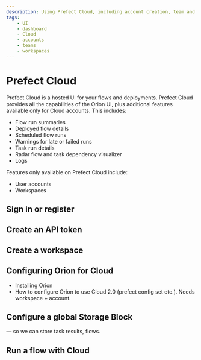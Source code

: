 ```yaml
---
description: Using Prefect Cloud, including account creation, team and workspace management, and running flows.
tags:
    - UI
    - dashboard
    - Cloud
    - accounts
    - teams
    - workspaces
---
```


# Prefect Cloud

Prefect Cloud is a hosted UI for your flows and deployments. Prefect Cloud provides all the capabilities of the Orion UI, plus additional features available only for Cloud accounts. This includes:

- Flow run summaries
- Deployed flow details
- Scheduled flow runs
- Warnings for late or failed runs
- Task run details 
- Radar flow and task dependency visualizer 
- Logs

Features only available on Prefect Cloud include:

- User accounts
- Workspaces

## Sign in or register

## Create an API token

## Create a workspace

## Configuring Orion for Cloud

- Installing Orion
- How to configure Orion to use Cloud 2.0 (prefect config set etc.). Needs workspace + account.

## Configure a global Storage Block 

— so we can store task results, flows.

## Run a flow with Cloud